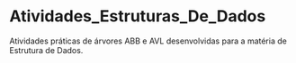 # Atividades_Estruturas_De_Dados
Atividades práticas de árvores ABB e AVL desenvolvidas para a matéria de Estrutura de Dados.
